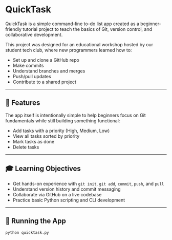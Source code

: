 # QuickTask

QuickTask is a simple command-line to-do list app created as a beginner-friendly tutorial project to teach the basics of Git, version control, and collaborative development. 

This project was designed for an educational workshop hosted by our student tech club, where new programmers learned how to:
- Set up and clone a GitHub repo
- Make commits
- Understand branches and merges
- Push/pull updates
- Contribute to a shared project

---

## 🔧 Features

The app itself is intentionally simple to help beginners focus on Git fundamentals while still building something functional:

- Add tasks with a priority (High, Medium, Low)
- View all tasks sorted by priority
- Mark tasks as done
- Delete tasks

---

## 🎓 Learning Objectives

- Get hands-on experience with `git init`, `git add`, `commit`, `push`, and `pull`
- Understand version history and commit messaging
- Collaborate via GitHub on a live codebase
- Practice basic Python scripting and CLI development

---

## 🚀 Running the App

```bash
python quicktask.py
